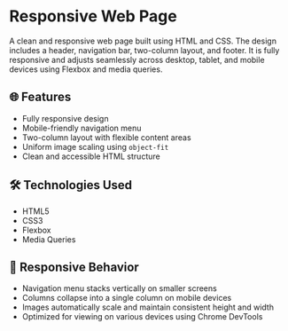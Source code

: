 # Responsive Web Page

A clean and responsive web page built using HTML and CSS. The design includes a header, navigation bar, two-column layout, and footer. It is fully responsive and adjusts seamlessly across desktop, tablet, and mobile devices using Flexbox and media queries.

## 🌐 Features

- Fully responsive design
- Mobile-friendly navigation menu
- Two-column layout with flexible content areas
- Uniform image scaling using `object-fit`
- Clean and accessible HTML structure

## 🛠️ Technologies Used

- HTML5  
- CSS3  
- Flexbox  
- Media Queries  

## 📱 Responsive Behavior

- Navigation menu stacks vertically on smaller screens
- Columns collapse into a single column on mobile devices
- Images automatically scale and maintain consistent height and width
- Optimized for viewing on various devices using Chrome DevTools



